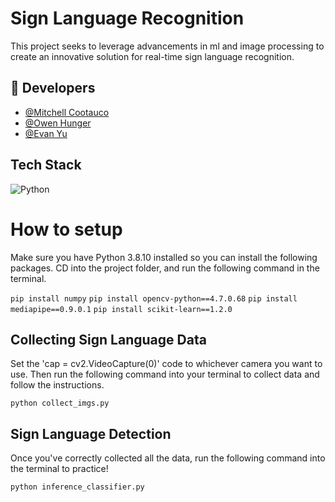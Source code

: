 # Sign Language Recognition
This project seeks to leverage advancements in ml and image processing to create
an innovative solution for real-time sign language recognition.

## 🔗 Developers
- [@Mitchell Cootauco](https://github.com/Mcootauc)
- [@Owen Hunger](https://github.com/ohunger)
- [@Evan Yu](https://github.com/yuevan10284)

## Tech Stack
![Python](https://img.shields.io/badge/-Python-3670A0?style=for-the-badge&logo=python&logoColor=ffdd54)

# How to setup
Make sure you have Python 3.8.10 installed so you can install the following packages.
CD into the project folder, and run the following command in the terminal.

`pip install numpy`
`pip install opencv-python==4.7.0.68`
`pip install mediapipe==0.9.0.1`
`pip install scikit-learn==1.2.0`

## Collecting Sign Language Data
Set the 'cap = cv2.VideoCapture(0)' code to whichever camera you want to use. 
Then run the following command into your terminal to collect data and follow the instructions. 

`python collect_imgs.py` 

## Sign Language Detection
Once you've correctly collected all the data, run the following command into the terminal to practice!

`python inference_classifier.py` 

